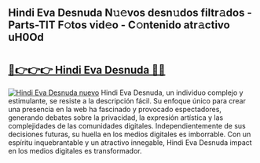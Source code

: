 ## Hindi Eva Desnuda N𝚞𝚎vos desn𝚞dos filtr𝚊dos - Parts-TIT F𝚘tos vid𝚎o - C𝚘ntenido atr𝚊ctivo uH0Od

# <h2><a href="http://mb2vjs.tromn.icu/?c=Hindi+Eva+Desnuda">🔗👉👉👉 Hindi Eva Desnuda 🔗🔗</a></h2>

[![Hindi Eva Desnuda nuevo](https://i.imgur.com/pEAQMta.gif)](http://mb2vjs.tromn.icu/?c=Hindi+Eva+Desnuda)
Hindi Eva Desnuda, un individuo complejo y estimulante, se resiste a la descripción fácil. Su enfoque único para crear una presencia en la web ha fascinado y provocado espectadores, generando debates sobre la privacidad, la expresión artística y las complejidades de las comunidades digitales. Independientemente de sus decisiones futuras, su huella en los medios digitales es imborrable. Con un espíritu inquebrantable y un atractivo innegable, Hindi Eva Desnuda impact en los medios digitales es transformador.
